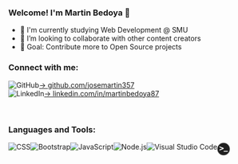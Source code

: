 ### Welcome! I'm Martin Bedoya 👋


- 🔭 I'm currently studying Web Development @ SMU
- 👯 I’m looking to collaborate with other content creators
- 🥅 Goal: Contribute more to Open Source projects

### Connect with me:

<img align="left" alt="GitHub" src="https://img.icons8.com/ios-filled/26/000000/github.png"/> <a href="github.com/josemartin357"> -> github.com/josemartin357</a>
<br>
<img align="left" alt="LinkedIn" src="https://img.icons8.com/external-justicon-flat-justicon/26/000000/external-linkedin-social-media-justicon-flat-justicon.png"/> <a href="linkedin.com/in/martinbedoya87"> -> linkedin.com/in/martinbedoya87</a>

<br>

### Languages and Tools:

<img align="left" alt="CSS" src="https://img.icons8.com/color/26/000000/css3.png"/>
<img align="left" alt="Bootstrap" src="https://img.icons8.com/color/26/000000/bootstrap.png"/>
<img align="left" alt="JavaScript" src="https://img.icons8.com/color/26/000000/javascript--v1.png"/>
<img align="left" alt="Node.js" src="https://img.icons8.com/color/26/000000/nodejs.png"/>
<img align="left" alt="Visual Studio Code" src="https://img.icons8.com/color/26/000000/visual-studio-code-2019.png"/>
<img align="left" alt="Terminal" width="26px" src="https://raw.githubusercontent.com/github/explore/80688e429a7d4ef2fca1e82350fe8e3517d3494d/topics/terminal/terminal.png" />



